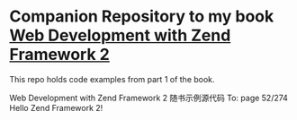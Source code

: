 Companion Repository to my book [Web Development with Zend Framework 2](https://leanpub.com/zendframework2-en)
========================

This repo holds code examples from part 1 of the book.


Web Development with Zend Framework 2 随书示例源代码
To: page 52/274 Hello Zend Framework 2!
